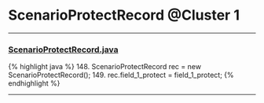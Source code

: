 # ScenarioProtectRecord @Cluster 1

***

### [ScenarioProtectRecord.java](https://searchcode.com/codesearch/view/15642482/)
{% highlight java %}
148. ScenarioProtectRecord rec = new ScenarioProtectRecord();
149. rec.field_1_protect = field_1_protect;
{% endhighlight %}

***

